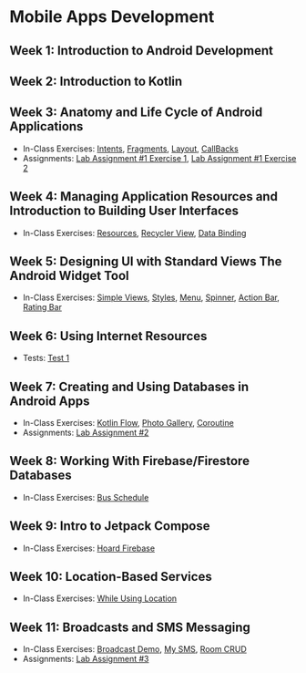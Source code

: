 # Mobile Apps Development

## Week 1: Introduction to Android Development 

## Week 2: Introduction to Kotlin

## Week 3: Anatomy and Life Cycle of Android Applications

- In-Class Exercises: [Intents](Week03/IntentsExample), [Fragments](Week03/FragmentsExample), [Layout](Week03/LayoutsExample), [CallBacks](Week03/LifeCycleCallbacks)
- Assignments: [Lab Assignment #1 Exercise 1](https://github.com/ttran375/johnsmith_COMP304Assignment1_Ex1), [Lab Assignment #1 Exercise 2](https://github.com/ttran375/johnsmith_COMP304Assignment1_Ex2)

## Week 4: Managing Application Resources and Introduction to Building User Interfaces

- In-Class Exercises: [Resources](Week04/UsingResourcesExample), [Recycler View](Week04/RecyclerViewExample), [Data Binding](Week04/SimpleDataBindingExample)

## Week 5: Designing UI with Standard Views The Android Widget Tool

- In-Class Exercises: [Simple Views](Week05/SimpleViews), [Styles](Week05/SimpleStyles), [Menu](Week05/SimpleMenuExample), [Spinner](Week05/SpinnerTest), [Action Bar](Week05/SimpleActionBar), [Rating Bar](Week05/RatingBar)

## Week 6: Using Internet Resources 

- Tests: [Test 1](https://github.com/ttran375/comp304-test1)

## Week 7: Creating and Using Databases in Android Apps 

- In-Class Exercises: [Kotlin Flow](Week07/KotlinFlowExample), [Photo Gallery](Week07/PhotoGallery), [Coroutine](Week07/SimpleCoroutineExample)
- Assignments: [Lab Assignment #2](https://github.com/ttran375/comp304-assignment2)

## Week 8: Working With Firebase/Firestore Databases

- In-Class Exercises: [Bus Schedule](https://github.com/ttran375/busschedule)

## Week 9: Intro to Jetpack Compose

- In-Class Exercises: [Hoard Firebase](https://github.com/ttran375/hoardfirebasetest)

## Week 10: Location-Based Services

- In-Class Exercises: [While Using Location](https://github.com/ttran375/while_in_use_location)

## Week 11: Broadcasts and SMS Messaging

- In-Class Exercises: [Broadcast Demo](https://github.com/ttran375/broadcastdemo), [My SMS](https://github.com/ttran375/mysms), [Room CRUD](https://github.com/ttran375/roomcrud)
- Assignments: [Lab Assignment #3](https://github.com/ttran375/comp304-assignment3)
